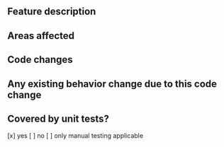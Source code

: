## Feature description

## Areas affected

## Code changes

## Any existing behavior change due to this code change

## Covered by unit tests?
[x] yes
[ ] no
[ ] only manual testing applicable